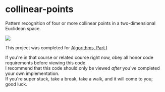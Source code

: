 # collinear-points 
Pattern recognition of four or more collinear points in a two-dimensional Euclidean space.

<a href="http://coursera.cs.princeton.edu/algs4/assignments/collinear.html"><img src="http://i.imgur.com/J8cO0zw.gifv"></a>

This project was completed for [Algorithms, Part I](https://www.coursera.org/learn/introduction-to-algorithms)

If you're in that course or related course right now, obey all honor code requirements before viewing this code.  
I recommend that this code should only be viewed _after_ you've completed your own implementation.  
If you're super stuck, take a break, take a walk, and it will come to you; good luck.

